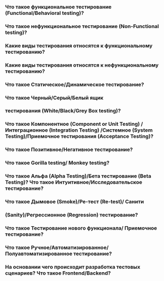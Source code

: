 ### Что такое функциональное тестирование (Functional/Behavioral testing)?

### Что такое нефункциональное тестирование (Non-Functional testing)?

### Какие виды тестирования относятся к функциональному тестированию?

### Какие виды тестирования относятся к нефункциональному тестированию?

### Что такое Статическое/Динамическое тестирование?

### Что такое Черный/Серый/Белый ящик

### тестирования (White/Black/Grey Box testing)?

### Что такое Компонентное (Component or Unit Testing) /Интеграционное (Integration Testing) /Системное (System Testing)/Приемочное тестирования (Acceptance Testing)?

### Что такое Позитивное/Негативное тестирование?

### Что такое Gorilla testing/ Monkey testing?

### Что такое Альфа (Alpha Testing)/Бета тестирование (Beta Testing)? Что такое Интуитивное/Исследовательское тестирование?

### Что такое Дымовое (Smoke)/Ре-тест (Re-test)/ Санити

### (Sanity)/Регрессионное (Regression) тестирование?

### Что такое Тестирование нового функционала/ Приемочное тестирование?

### Что такое Ручное/Автоматизированное/Полуавтоматизированное тестирование?

### На основании чего происходит разработка тестовых сценариев? Что такое Frontend/Backend?

